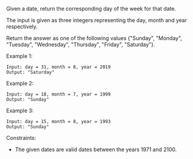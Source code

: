 Given a date, return the corresponding day of the week for that date.

The input is given as three integers representing the day, month and year respectively.

Return the answer as one of the following values {"Sunday", "Monday", "Tuesday", "Wednesday", "Thursday", "Friday", "Saturday"}.

Example 1:

```
Input: day = 31, month = 8, year = 2019
Output: "Saturday"
```

Example 2:

```
Input: day = 18, month = 7, year = 1999
Output: "Sunday"
```

Example 3:

```
Input: day = 15, month = 8, year = 1993
Output: "Sunday"
```

Constraints:

* The given dates are valid dates between the years 1971 and 2100.
